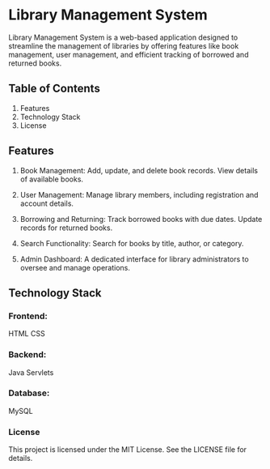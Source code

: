 # Library Management System

Library Management System is a web-based application designed to streamline the management of libraries by offering features like book management, user management, and efficient tracking of borrowed and returned books.


## Table of Contents
1. Features
2. Technology Stack
3. License

## Features
1. Book Management:
Add, update, and delete book records.
View details of available books.

2. User Management:
Manage library members, including registration and account details.

3. Borrowing and Returning:
Track borrowed books with due dates.
Update records for returned books.

4. Search Functionality:
Search for books by title, author, or category.

5. Admin Dashboard:
A dedicated interface for library administrators to oversee and manage operations.

## Technology Stack

### Frontend:
HTML
CSS

### Backend:
Java Servlets

### Database:
MySQL

### License
This project is licensed under the MIT License. See the LICENSE file for details.
